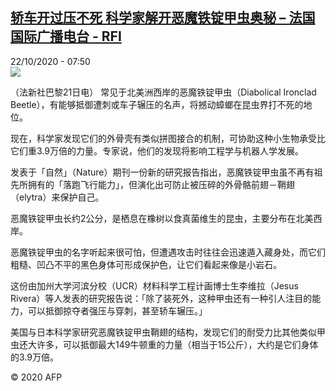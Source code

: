 <!--1603349699000-->
[轿车开过压不死 科学家解开恶魔铁锭甲虫奥秘 – 法国国际广播电台 - RFI](http://www.rfi.fr//cn/contenu/20201022-%E8%BD%BF%E8%BD%A6%E5%BC%80%E8%BF%87%E5%8E%8B%E4%B8%8D%E6%AD%BB-%E7%A7%91%E5%AD%A6%E5%AE%B6%E8%A7%A3%E5%BC%80%E6%81%B6%E9%AD%94%E9%93%81%E9%94%AD%E7%94%B2%E8%99%AB%E5%A5%A5%E7%A7%98)
------

<div>22/10/2020 - 07:50</div><img src="https://s.rfi.fr/media/display/2b79eae8-142c-11eb-b9d5-005056a964fe/w:310/p:16x9/health0001b.201022135003.jpg"><div class="t-content__body u-clearfix"><p>（法新社巴黎21日电）    常见于北美洲西岸的恶魔铁锭甲虫（Diabolical Ironclad Beetle），有能够抵御遭刺或车子辗压的名声，将撼动蟑螂在昆虫界打不死的地位。</p><p>    现在，科学家发现它们的外骨壳有类似拼图接合的机制，可协助这种小生物承受比它们重3.9万倍的力量。专家说，他们的发现将影响工程学与机器人学发展。</p><p>    发表于「自然」（Nature）期刊一份新的研究报告指出，恶魔铁锭甲虫虽不再有祖先所拥有的「落跑飞行能力」，但演化出可防止被压碎的外骨骼前翅－鞘翅（elytra）来保护自己。</p><p>    恶魔铁锭甲虫长约2公分，是栖息在橡树以食真菌维生的昆虫，主要分布在北美西岸。</p><p>    恶魔铁锭甲虫的名字听起来很可怕，但遭遇攻击时往往会迅速遁入藏身处，而它们粗糙、凹凸不平的黑色身体可形成保护色，让它们看起来像是小岩石。</p><p>    这份由加州大学河滨分校（UCR）材料科学工程计画博士生李维拉（Jesus Rivera）等人发表的研究报告说：「除了装死外，这种甲虫还有一种引人注目的能力，可以抵御掠夺者强压与穿刺，甚至轿车辗压。」</p><p>    美国与日本科学家研究恶魔铁锭甲虫鞘翅的结构，发现它们的耐受力比其他类似甲虫还大许多，可以抵御最大149牛顿重的力量（相当于15公斤），大约是它们身体的3.9万倍。</p><p class="t-copyright">© 2020 AFP</p>        </div>
